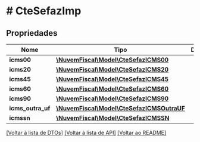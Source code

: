 # # CteSefazImp

## Propriedades

Nome | Tipo | Descrição | Comentários
------------ | ------------- | ------------- | -------------
**icms00** | [**\NuvemFiscal\Model\CteSefazICMS00**](CteSefazICMS00.md) |  | [optional]
**icms20** | [**\NuvemFiscal\Model\CteSefazICMS20**](CteSefazICMS20.md) |  | [optional]
**icms45** | [**\NuvemFiscal\Model\CteSefazICMS45**](CteSefazICMS45.md) |  | [optional]
**icms60** | [**\NuvemFiscal\Model\CteSefazICMS60**](CteSefazICMS60.md) |  | [optional]
**icms90** | [**\NuvemFiscal\Model\CteSefazICMS90**](CteSefazICMS90.md) |  | [optional]
**icms_outra_uf** | [**\NuvemFiscal\Model\CteSefazICMSOutraUF**](CteSefazICMSOutraUF.md) |  | [optional]
**icmssn** | [**\NuvemFiscal\Model\CteSefazICMSSN**](CteSefazICMSSN.md) |  | [optional]

[[Voltar à lista de DTOs]](../../README.md#models) [[Voltar à lista de API]](../../README.md#endpoints) [[Voltar ao README]](../../README.md)
